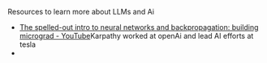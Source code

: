 
Resources to learn more about LLMs and Ai
- [The spelled-out intro to neural networks and backpropagation: building micrograd - YouTube](https://www.youtube.com/watch?v=VMj-3S1tku0)Karpathy worked at openAi and lead AI efforts at tesla
- 